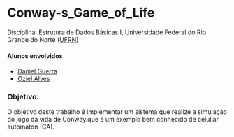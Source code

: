 # Conway-s_Game_of_Life

Disciplina: Estrutura de Dados Básicas I, Universidade Federal do Rio Grande do Norte ([UFRN](http://http://www.ufrn.br))

#### Alunos envolvidos
- [Daniel Guerra](https://github.com/Codigos-de-Guerra/)
- [Oziel Alves](https://github.com/ozielalves/)

### Objetivo:
O objetivo deste trabalho é implementar um sistema que realize a simulação do jogo da
vida de Conway.que é um exemplo bem conhecido de celullar automaton (CA).

